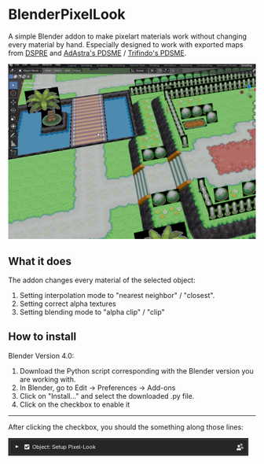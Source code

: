 # BlenderPixelLook
A simple Blender addon to make pixelart materials work without changing every material by hand. 
Especially designed to work with exported maps from [DSPRE](https://github.com/AdAstra-LD/DS-Pokemon-Rom-Editor) and [AdAstra's PDSME](https://github.com/AdAstra-LD/Pokemon-DS-Map-Studio) / [Trifindo's PDSME](https://github.com/Trifindo/Pokemon-DS-Map-Studio).


![](https://github.com/Nilssteingraeber/BlenderPixelLook/blob/main/GithubPixelateAnimation.gif)

## What it does

The addon changes every material of the selected object:
1. Setting interpolation mode to "nearest neighbor" / "closest".
2. Setting correct alpha textures
3. Setting blending mode to "alpha clip" / "clip" 

## How to install

Blender Version 4.0:

1. Download the Python script corresponding with the Blender version you are working with.
2. In Blender, go to Edit -> Preferences -> Add-ons
3. Click on "Install..." and select the downloaded .py file.
4. Click on the checkbox to enable it

___

After clicking the checkbox, you should the something along those lines:

![](https://github.com/Nilssteingraeber/BlenderPixelLook/blob/main/InstallPromptGithub.png) 
